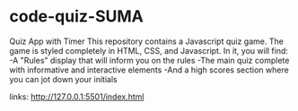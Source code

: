 # code-quiz-SUMA
Quiz App with Timer
This repository contains a Javascript quiz game. 
The game is styled completely in HTML, CSS, and Javascript. 
In it, you will find:
-A "Rules" display that will inform you on the rules
-The main quiz complete with informative and interactive elements
-And a high scores section where you can jot down your initials

links:
http://127.0.0.1:5501/index.html